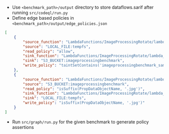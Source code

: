 - Use `<benchmark_path>/output` directory to store dataflows.sarif after running `src/codeql/run.py`
- Define edge based policies in `<benchmark_path>/output/edge_policies.json`
```policies.json
[
    {
        "source_function": "LambdaFunctions/ImageProcessingRotate/lambda_function.py",
        "source": "LOCAL_FILE:tempfs",
        "read_policy": "allow",
        "sink_function": "LambdaFunctions/ImageProcessingRotate/lambda_function.py",
        "sink": "S3_BUCKET:imageprocessingbenchmark",
        "write_policy": "taintSetContains('imageprocessingbenchmark_sample_3.jpg')"
    },
    {
        "source_function": "LambdaFunctions/ImageProcessingRotate/lambda_function.py",
        "source": "S3_BUCKET:imageprocessingbenchmark",
        "read_policy": "isSuffix(PropDataObjectName, '.jpg')",
        "sink_function": "LambdaFunctions/ImageProcessingRotate/lambda_function.py",
        "sink": "LOCAL_FILE:tempfs",
        "write_policy": "isSuffix(PropDataObjectName, '.jpg')"
    }
]
```
- Run `src/graph/run.py` for the given benchmark to generate policy assertions